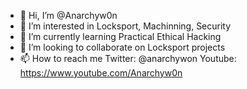 - 👋 Hi, I’m @Anarchyw0n
- 👀 I’m interested in Locksport, Machinning, Security
- 🌱 I’m currently learning Practical Ethical Hacking 
- 💞️ I’m looking to collaborate on Locksport projects
- 📫 How to reach me Twitter: @anarchywon  Youtube: https://www.youtube.com/Anarchyw0n 

<!---
Anarchyw0n/Anarchyw0n is a ✨ special ✨ repository because its `README.md` (this file) appears on your GitHub profile.
You can click the Preview link to take a look at your changes.
--->
